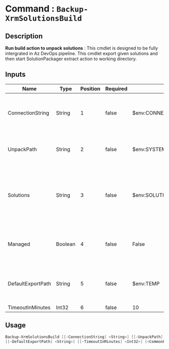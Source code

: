 ﻿# Command : `Backup-XrmSolutionsBuild` 

## Description

**Run build action to unpack solutions** : This cmdlet is designed to be fully intergrated in Az DevOps pipeline. 
This cmdlet export given solutions and then start SolutionPackager extract action to working directory.

## Inputs

Name|Type|Position|Required|Default|Description
----|----|--------|--------|-------|-----------
ConnectionString|String|1|false|$env:CONNECTIONSTRING|Target instance connection string, use variable 'ConnectionString' from associated variable group.
UnpackPath|String|2|false|$env:SYSTEM_DEFAULTWORKINGDIRECTORY|Folder path where solutions will be extracted. (Default: Agent working directory)
Solutions|String|3|false|$env:SOLUTIONS|Solution uniquenames that will be exported and then unpacked, use variable 'Solutions' from associated variable group.
Managed|Boolean|4|false|False|Specify if solution should be export as managed or unmanaged. (Default: false = unmanaged)
DefaultExportPath|String|5|false|$env:TEMP|Folder path where solutions will be exported before unpacked. (Default: Agent temp directory)
TimeoutInMinutes|Int32|6|false|10|


## Usage

```Powershell 
Backup-XrmSolutionsBuild [[-ConnectionString] <String>] [[-UnpackPath] <String>] [[-Solutions] <String>] [[-Managed] <Boolean>] 
[[-DefaultExportPath] <String>] [[-TimeoutInMinutes] <Int32>] [<CommonParameters>]
``` 


